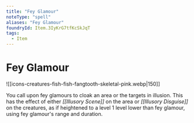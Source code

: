```yaml
---
title: "Fey Glamour"
noteType: "spell"
aliases: "Fey Glamour"
foundryId: Item.3IyKrG7tfKcSkJqT
tags:
  - Item
---
```


# Fey Glamour
![[icons-creatures-fish-fish-fangtooth-skeletal-pink.webp|150]]

You call upon fey glamours to cloak an area or the targets in illusion. This has the effect of either _[[Illusory Scene]]_ on the area or _[[Illusory Disguise]]_ on the creatures, as if heightened to a level 1 level lower than fey glamour, using fey glamour's range and duration.
